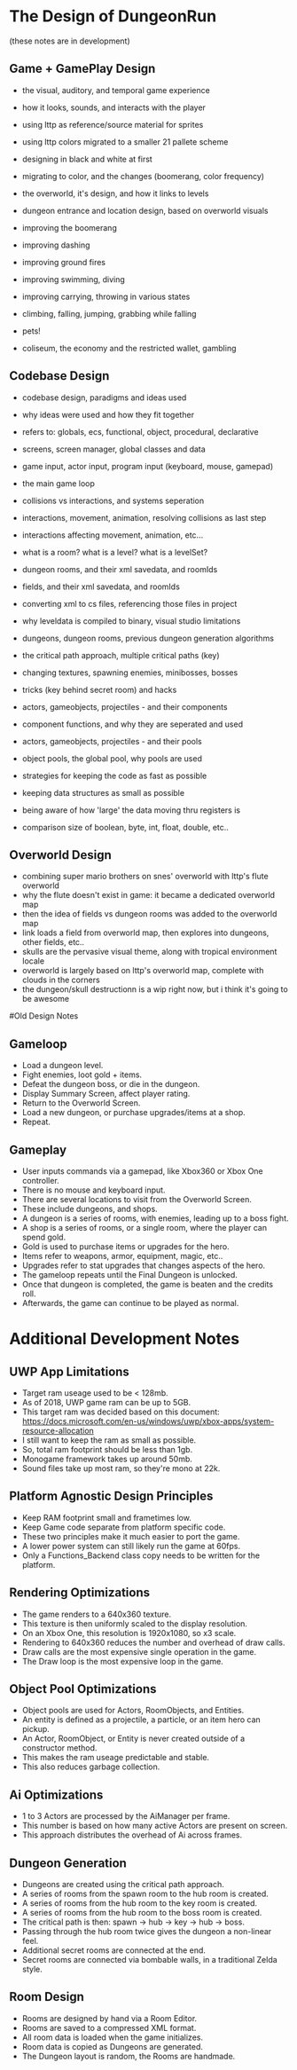 





# The Design of DungeonRun


(these notes are in development)  


## Game + GamePlay Design

+ the visual, auditory, and temporal game experience
+ how it looks, sounds, and interacts with the player

+ using lttp as reference/source material for sprites
+ using lttp colors migrated to a smaller 21 pallete scheme
+ designing in black and white at first
+ migrating to color, and the changes (boomerang, color frequency)
+ the overworld, it's design, and how it links to levels
+ dungeon entrance and location design, based on overworld visuals
+ improving the boomerang
+ improving dashing
+ improving ground fires
+ improving swimming, diving
+ improving carrying, throwing in various states
+ climbing, falling, jumping, grabbing while falling
+ pets! 
+ coliseum, the economy and the restricted wallet, gambling




## Codebase Design

+ codebase design, paradigms and ideas used
+ why ideas were used and how they fit together 
+ refers to: globals, ecs, functional, object, procedural, declarative
+ screens, screen manager, global classes and data
+ game input, actor input, program input (keyboard, mouse, gamepad)

+ the main game loop
+ collisions vs interactions, and systems seperation
+ interactions, movement, animation, resolving collisions as last step
+ interactions affecting movement, animation, etc...

+ what is a room? what is a level? what is a levelSet?
+ dungeon rooms, and their xml savedata, and roomIds
+ fields, and their xml savedata, and roomIds
+ converting xml to cs files, referencing those files in project
+ why leveldata is compiled to binary, visual studio limitations

+ dungeons, dungeon rooms, previous dungeon generation algorithms
+ the critical path approach, multiple critical paths (key)
+ changing textures, spawning enemies, minibosses, bosses
+ tricks (key behind secret room) and hacks

+ actors, gameobjects, projectiles - and their components
+ component functions, and why they are seperated and used
+ actors, gameobjects, projectiles - and their pools
+ object pools, the global pool, why pools are used

+ strategies for keeping the code as fast as possible
+ keeping data structures as small as possible
+ being aware of how 'large' the data moving thru registers is
+ comparison size of boolean, byte, int, float, double, etc..


## Overworld Design  
  
+ combining super mario brothers on snes' overworld with lttp's flute overworld
+ why the flute doesn't exist in game: it became a dedicated overworld map
+ then the idea of fields vs dungeon rooms was added to the overworld map  
+ link loads a field from overworld map, then explores into dungeons, other fields, etc..
+ skulls are the pervasive visual theme, along with tropical environment locale
+ overworld is largely based on lttp's overworld map, complete with clouds in the corners
+ the dungeon/skull destructionn is a wip right now, but i think it's going to be awesome






#Old Design Notes

## Gameloop
+ Load a dungeon level.
+ Fight enemies, loot gold + items.
+ Defeat the dungeon boss, or die in the dungeon.
+ Display Summary Screen, affect player rating.
+ Return to the Overworld Screen.
+ Load a new dungeon, or purchase upgrades/items at a shop.
+ Repeat.


## Gameplay
+ User inputs commands via a gamepad, like Xbox360 or Xbox One controller.
+ There is no mouse and keyboard input.
+ There are several locations to visit from the Overworld Screen.
+ These include dungeons, and shops.
+ A dungeon is a series of rooms, with enemies, leading up to a boss fight.
+ A shop is a series of rooms, or a single room, where the player can spend gold.
+ Gold is used to purchase items or upgrades for the hero.
+ Items refer to weapons, armor, equipment, magic, etc..
+ Upgrades refer to stat upgrades that changes aspects of the hero.
+ The gameloop repeats until the Final Dungeon is unlocked.
+ Once that dungeon is completed, the game is beaten and the credits roll.
+ Afterwards, the game can continue to be played as normal.







# Additional Development Notes

## UWP App Limitations
+ Target ram useage used to be < 128mb.
+ As of 2018, UWP game ram can be up to 5GB.
+ This target ram was decided based on this document: https://docs.microsoft.com/en-us/windows/uwp/xbox-apps/system-resource-allocation
+ I still want to keep the ram as small as possible.
+ So, total ram footprint should be less than 1gb.
+ Monogame framework takes up around 50mb.
+ Sound files take up most ram, so they're mono at 22k.


## Platform Agnostic Design Principles
+ Keep RAM footprint small and frametimes low.
+ Keep Game code separate from platform specific code.
+ These two principles make it much easier to port the game.
+ A lower power system can still likely run the game at 60fps.
+ Only a Functions_Backend class copy needs to be written for the platform.


## Rendering Optimizations
+ The game renders to a 640x360 texture.
+ This texture is then uniformly scaled to the display resolution.
+ On an Xbox One, this resolution is 1920x1080, so x3 scale.
+ Rendering to 640x360 reduces the number and overhead of draw calls.
+ Draw calls are the most expensive single operation in the game.
+ The Draw loop is the most expensive loop in the game.


## Object Pool Optimizations
+ Object pools are used for Actors, RoomObjects, and Entities.
+ An entity is defined as a projectile, a particle, or an item hero can pickup.
+ An Actor, RoomObject, or Entity is never created outside of a constructor method.
+ This makes the ram useage predictable and stable.
+ This also reduces garbage collection.


## Ai Optimizations
+ 1 to 3 Actors are processed by the AiManager per frame.
+ This number is based on how many active Actors are present on screen.
+ This approach distributes the overhead of Ai across frames.


## Dungeon Generation
+ Dungeons are created using the critical path approach.
+ A series of rooms from the spawn room to the hub room is created.
+ A series of rooms from the hub room to the key room is created.
+ A series of rooms from the hub room to the boss room is created.
+ The critical path is then: spawn -> hub -> key -> hub -> boss.
+ Passing through the hub room twice gives the dungeon a non-linear feel.
+ Additional secret rooms are connected at the end.
+ Secret rooms are connected via bombable walls, in a traditional Zelda style.


## Room Design
+ Rooms are designed by hand via a Room Editor.
+ Rooms are saved to a compressed XML format.
+ All room data is loaded when the game initializes.
+ Room data is copied as Dungeons are generated.
+ The Dungeon layout is random, the Rooms are handmade.


















